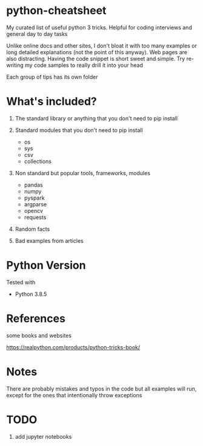 # python-cheatsheet
My curated list of useful python 3 tricks. Helpful for coding interviews and general day to day tasks

Unlike online docs and other sites, I don't bloat it with too many examples or long detailed explanations (not the point of this anyway). Web pages are also distracting. Having the code snippet is short sweet and simple. Try re-writing my code samples to really drill it into your head

Each group of tips has its own folder

# What's included?

1. The standard library or anything that you don't need to pip install

2. Standard modules that you don't need to pip install
    * os
    * sys
    * csv
    * collections

3. Non standard but popular tools, frameworks, modules
    * pandas
    * numpy
    * pyspark
    * argparse
    * opencv
    * requests


4. Random facts

5. Bad examples from articles

# Python Version
Tested with
* Python 3.8.5 

# References

some books and websites

https://realpython.com/products/python-tricks-book/

# Notes

There are probably mistakes and typos in the code but all examples
will run, except for the ones that intentionally throw exceptions

# TODO

1. add jupyter notebooks
